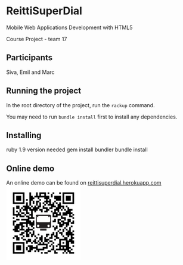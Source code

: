 ReittiSuperDial
===============

Mobile Web Applications Development with HTML5

Course Project - team 17

Participants
------------

Siva, Emil and Marc

Running the project
-------------------

In the root directory of the project, run the `rackup` command.

You may need to run `bundle install` first to install any dependencies.

Installing
----------
ruby 1.9 version needed
gem install bundler
bundle install

Online demo
-----------
An online demo can be found on [reittisuperdial.herokuapp.com](http://reittisuperdial.herokuapp.com)
![QRCode][qrcode]

[qrcode]: https://github.com/aaltowebapps/team-17/raw/master/public/img/poster/qrcode.png